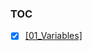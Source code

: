 ### TOC
- [x] [[01_Variables]](https://github.com/krystinli/code_snippet_collection/blob/master/Python_Functions/01_Variables.ipynb)

